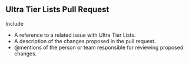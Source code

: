 <h2>Ultra Tier Lists Pull Request</h2>

Include
<ul>
<li>A reference to a related issue with Ultra Tier Lists.</li>
<li>A description of the changes proposed in the pull request.</li>
<li>@mentions of the person or team responsible for reviewing proposed changes.</li>
</ul>
